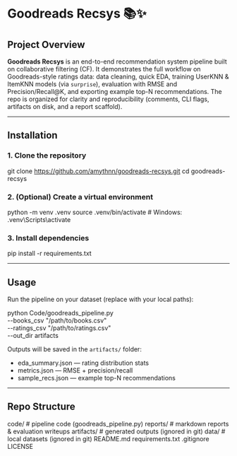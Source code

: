 # Goodreads Recsys 📚✨

## Project Overview
**Goodreads Recsys** is an end-to-end recommendation system pipeline built on collaborative filtering (CF). It demonstrates the full workflow on Goodreads-style ratings data: data cleaning, quick EDA, training UserKNN & ItemKNN models (via `surprise`), evaluation with RMSE and Precision/Recall@K, and exporting example top-N recommendations. The repo is organized for clarity and reproducibility (comments, CLI flags, artifacts on disk, and a report scaffold).

---

## Installation

### 1. Clone the repository
git clone https://github.com/amythnn/goodreads-recsys.git
cd goodreads-recsys

### 2. (Optional) Create a virtual environment
python -m venv .venv
source .venv/bin/activate    # Windows: .venv\Scripts\activate

### 3. Install dependencies
pip install -r requirements.txt

---

## Usage
Run the pipeline on your dataset (replace with your local paths):

python Code/goodreads_pipeline.py \
  --books_csv "/path/to/books.csv" \
  --ratings_csv "/path/to/ratings.csv" \
  --out_dir artifacts

Outputs will be saved in the `artifacts/` folder:
- eda_summary.json — rating distribution stats
- metrics.json — RMSE + precision/recall
- sample_recs.json — example top-N recommendations

---

## Repo Structure

code/ # pipeline code (goodreads_pipeline.py)
reports/ # markdown reports & evaluation writeups
artifacts/ # generated outputs (ignored in git)
data/ # local datasets (ignored in git)
README.md
requirements.txt
.gitignore
LICENSE
